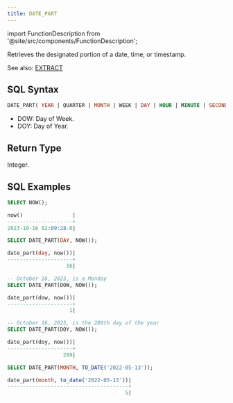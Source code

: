```yaml
---
title: DATE_PART
---
```


import FunctionDescription from '@site/src/components/FunctionDescription';

<FunctionDescription description="Introduced or updated: v1.2.153"/>

Retrieves the designated portion of a date, time, or timestamp.

See also: [EXTRACT](extract.md)

## SQL Syntax

```sql
DATE_PART( YEAR | QUARTER | MONTH | WEEK | DAY | HOUR | MINUTE | SECOND | DOW | DOY, <date_or_time_expr> )
```

- DOW: Day of Week.
- DOY: Day of Year.

## Return Type

Integer.

## SQL Examples

```sql
SELECT NOW();

now()                |
---------------------+
2023-10-16 02:09:28.0|

SELECT DATE_PART(DAY, NOW());

date_part(day, now())|
---------------------+
                   16|

-- October 16, 2023, is a Monday
SELECT DATE_PART(DOW, NOW());

date_part(dow, now())|
---------------------+
                    1|

-- October 16, 2023, is the 289th day of the year
SELECT DATE_PART(DOY, NOW());

date_part(doy, now())|
---------------------+
                  289|

SELECT DATE_PART(MONTH, TO_DATE('2022-05-13'));

date_part(month, to_date('2022-05-13'))|
---------------------------------------+
                                      5|
```